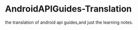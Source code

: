 AndroidAPIGuides-Translation
============================

the translation of android api guides,and just the learning notes.
